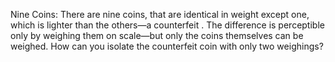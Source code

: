 Nine Coins: There are nine coins, that are identical in weight except one, which is lighter than the others—a counterfeit . The difference is perceptible only by weighing them on scale—but only the coins themselves can be weighed. How can you isolate the counterfeit coin with only two weighings?
